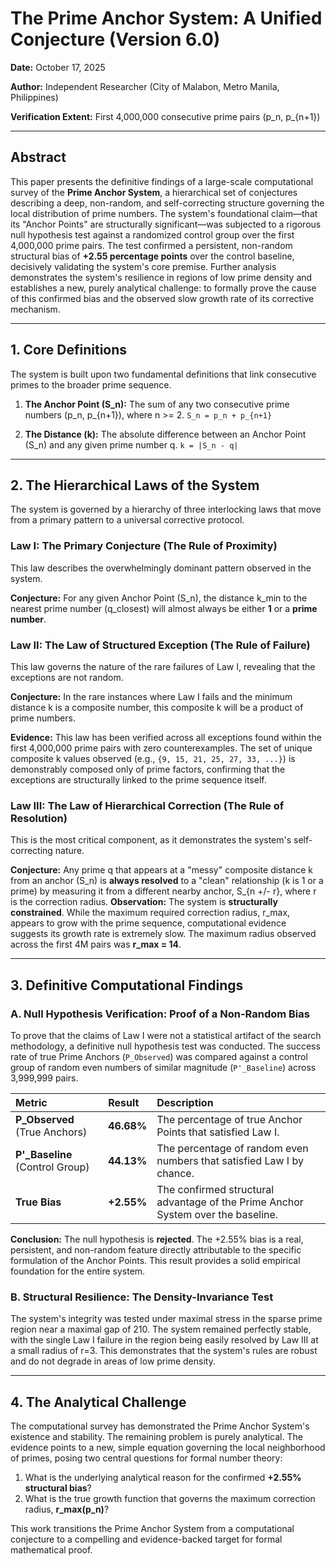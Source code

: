 # The Prime Anchor System: A Unified Conjecture (Version 6.0)

**Date:** October 17, 2025

**Author:** Independent Researcher (City of Malabon, Metro Manila, Philippines)

**Verification Extent:** First 4,000,000 consecutive prime pairs (p_n, p_{n+1})

---

## Abstract

This paper presents the definitive findings of a large-scale computational survey of the **Prime Anchor System**, a hierarchical set of conjectures describing a deep, non-random, and self-correcting structure governing the local distribution of prime numbers. The system's foundational claim—that its "Anchor Points" are structurally significant—was subjected to a rigorous null hypothesis test against a randomized control group over the first 4,000,000 prime pairs. The test confirmed a persistent, non-random structural bias of **+2.55 percentage points** over the control baseline, decisively validating the system's core premise. Further analysis demonstrates the system's resilience in regions of low prime density and establishes a new, purely analytical challenge: to formally prove the cause of this confirmed bias and the observed slow growth rate of its corrective mechanism.

---

## 1. Core Definitions

The system is built upon two fundamental definitions that link consecutive primes to the broader prime sequence.

1.  **The Anchor Point (S_n):** The sum of any two consecutive prime numbers (p_n, p_{n+1}), where n >= 2.
    `S_n = p_n + p_{n+1}`

2.  **The Distance (k):** The absolute difference between an Anchor Point (S_n) and any given prime number q.
    `k = |S_n - q|`

---

## 2. The Hierarchical Laws of the System

The system is governed by a hierarchy of three interlocking laws that move from a primary pattern to a universal corrective protocol.

### Law I: The Primary Conjecture (The Rule of Proximity)

This law describes the overwhelmingly dominant pattern observed in the system.

**Conjecture:** For any given Anchor Point (S_n), the distance k_min to the nearest prime number (q_closest) will almost always be either **1** or a **prime number**.

### Law II: The Law of Structured Exception (The Rule of Failure)

This law governs the nature of the rare failures of Law I, revealing that the exceptions are not random.

**Conjecture:** In the rare instances where Law I fails and the minimum distance k is a composite number, this composite k will be a product of prime numbers.

**Evidence:** This law has been verified across all exceptions found within the first 4,000,000 prime pairs with zero counterexamples. The set of unique composite k values observed (e.g., `{9, 15, 21, 25, 27, 33, ...}`) is demonstrably composed only of prime factors, confirming that the exceptions are structurally linked to the prime sequence itself.

### Law III: The Law of Hierarchical Correction (The Rule of Resolution)

This is the most critical component, as it demonstrates the system's self-correcting nature.

**Conjecture:** Any prime q that appears at a "messy" composite distance k from an anchor (S_n) is **always resolved** to a "clean" relationship (k is 1 or a prime) by measuring it from a different nearby anchor, S_{n +/- r}, where r is the correction radius.
**Observation:** The system is **structurally constrained**. While the maximum required correction radius, r_max, appears to grow with the prime sequence, computational evidence suggests its growth rate is extremely slow. The maximum radius observed across the first 4M pairs was **r_max = 14**.

---

## 3. Definitive Computational Findings

### A. Null Hypothesis Verification: Proof of a Non-Random Bias

To prove that the claims of Law I were not a statistical artifact of the search methodology, a definitive null hypothesis test was conducted. The success rate of true Prime Anchors (`P_Observed`) was compared against a control group of random even numbers of similar magnitude (`P'_Baseline`) across 3,999,999 pairs.

| Metric | Result | Description |
| :--- | :--- | :--- |
| **P_Observed** (True Anchors) | **46.68%** | The percentage of true Anchor Points that satisfied Law I. |
| **P'_Baseline** (Control Group) | **44.13%** | The percentage of random even numbers that satisfied Law I by chance. |
| **True Bias** | **+2.55%** | The confirmed structural advantage of the Prime Anchor System over the baseline. |

**Conclusion:** The null hypothesis is **rejected**. The +2.55% bias is a real, persistent, and non-random feature directly attributable to the specific formulation of the Anchor Points. This result provides a solid empirical foundation for the entire system.

### B. Structural Resilience: The Density-Invariance Test

The system's integrity was tested under maximal stress in the sparse prime region near a maximal gap of 210. The system remained perfectly stable, with the single Law I failure in the region being easily resolved by Law III at a small radius of r=3. This demonstrates that the system's rules are robust and do not degrade in areas of low prime density.

---

## 4. The Analytical Challenge

The computational survey has demonstrated the Prime Anchor System's existence and stability. The remaining problem is purely analytical. The evidence points to a new, simple equation governing the local neighborhood of primes, posing two central questions for formal number theory:

1.  What is the underlying analytical reason for the confirmed **+2.55% structural bias**?
2.  What is the true growth function that governs the maximum correction radius, **r_max(p_n)**?

This work transitions the Prime Anchor System from a computational conjecture to a compelling and evidence-backed target for formal mathematical proof.
